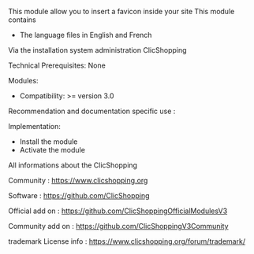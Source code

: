 This module allow you to insert a favicon inside your site
This module contains

- The language files in English and French

Via the installation system administration ClicShopping

Technical Prerequisites: None

Modules:

- Compatibility: >= version 3.0

Recommendation and documentation specific use :


Implementation:

- Install the module
- Activate the module

 All informations about the ClicShopping

 Community : https://www.clicshopping.org

 Software : https://github.com/ClicShopping

 Official add on : https://github.com/ClicShoppingOfficialModulesV3

 Community add on : https://github.com/ClicShoppingV3Community

 trademark License info : https://www.clicshopping.org/forum/trademark/ 
